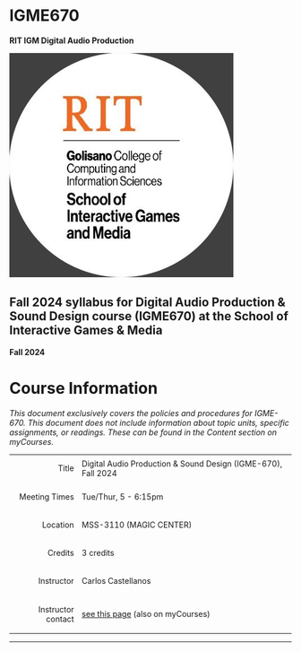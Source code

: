 # IGME670
**RIT IGM Digital Audio Production**

<img src="../img/Ai4R-kdV_400x400.jpg" width="400" height="400" alt="RIT IGM Logo">

## Fall 2024 syllabus for Digital Audio Production & Sound Design course (IGME670) at the School of Interactive Games & Media ##

**Fall 2024**

# Course Information

_This document exclusively covers the policies and procedures for IGME-670. This document does not include information about topic units, specific assignments, or readings. These can be found in the Content section on myCourses._


<table>
  <tr>
   <td><p style="text-align: right">
Title</p>

   </td>
   <td>Digital Audio Production &amp; Sound Design (IGME-670), Fall 2024
   </td>
  </tr>
  <tr>
   <td><p style="text-align: right">
Meeting Times</p>

   </td>
   <td>Tue/Thur, 5 - 6:15pm
   </td>
  </tr>
  <tr>
   <td><p style="text-align: right">
Location</p>

   </td>
   <td>MSS-3110 (MAGIC CENTER)
   </td>
  </tr>
  <tr>
   <td><p style="text-align: right">
Credits</p>

   </td>
   <td>3 credits
   </td>
  </tr>
  <tr>
   <td><p style="text-align: right">
Instructor</p>

   </td>
   <td>Carlos Castellanos
   </td>
  </tr>
    <tr>
   <td><p style="text-align: right">
Instructor contact</p>

   </td>
   <td><a href="https://www.rit.edu/computing/directory/cxcigm-carlos-castellanos">see this page</a> (also on myCourses)
   </td>
  </tr>
</table>

---

